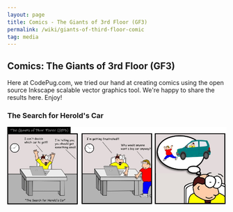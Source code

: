 ```yaml
---
layout: page
title: Comics - The Giants of 3rd Floor (GF3)
permalink: /wiki/giants-of-third-floor-comic
tag: media
---
```


## Comics: The Giants of 3rd Floor (GF3)

Here at CodePug.com, we tried our hand at creating comics using the open source Inkscape scalable vector graphics tool.  We're happy to share the results here.  Enjoy!

### The Search for Herold's Car

![CodePug Comic](/assets/images/gf3n1.jpg)